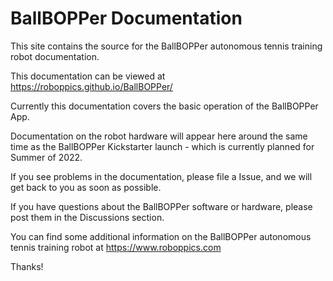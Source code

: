 # BallBOPPer Documentation

This site contains the source for the BallBOPPer autonomous tennis training robot documentation. 

This documentation can be viewed at https://roboppics.github.io/BallBOPPer/

Currently this documentation covers the basic operation of the BallBOPPer App.

Documentation on the robot hardware will appear here around the same time as the BallBOPPer Kickstarter launch - which is currently planned for Summer of 2022.

If you see problems in the documentation, please file a Issue, and we will get back to you as soon as possible. 

If you have questions about the BallBOPPer software or hardware, please post them in the Discussions section. 

You can find some additional information on the BallBOPPer autonomous tennis training robot at https://www.roboppics.com 

Thanks!

